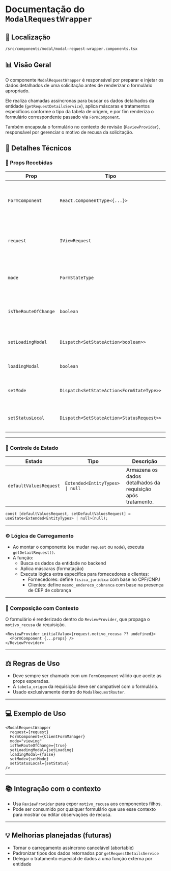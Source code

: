 # Documentação do `ModalRequestWrapper`

## 📁 Localização
`/src/components/modal/modal-request-wrapper.components.tsx`

## 📊 Visão Geral

O componente `ModalRequestWrapper` é responsável por preparar e injetar os dados detalhados de uma solicitação antes de renderizar o formulário apropriado.

Ele realiza chamadas assíncronas para buscar os dados detalhados da entidade (`getRequestDetailsService`), aplica máscaras e tratamentos específicos conforme o tipo da tabela de origem, e por fim renderiza o formulário correspondente passado via `FormComponent`.

Também encapsula o formulário no contexto de revisão (`ReviewProvider`), responsável por gerenciar o motivo de recusa da solicitação.

## 🔎 Detalhes Técnicos

### 🎯 Props Recebidas

| Prop                 | Tipo                                      | Descrição                                                                 |
|----------------------|-------------------------------------------|---------------------------------------------------------------------------|
| `FormComponent`      | `React.ComponentType<{...}>`              | Componente de formulário que será renderizado com os dados injetados.    |
| `request`            | `IViewRequest`                            | Objeto da requisição contendo id, status, tabela de origem, etc.         |
| `mode`               | `FormStateType`                           | Modo atual de operação do formulário (`viewing`, `editing`, etc).         |
| `isTheRouteOfChange` | `boolean`                                 | Define se a rota atual permite alteração de dados.                        |
| `setLoadingModal`    | `Dispatch<SetStateAction<boolean>>`       | Função que atualiza o estado de carregamento.                             |
| `loadingModal`       | `boolean`                                 | Indica se há operação em andamento.                                       |
| `setMode`            | `Dispatch<SetStateAction<FormStateType>>` | Atualiza o modo de exibição do formulário.                                |
| `setStatusLocal`     | `Dispatch<SetStateAction<StatusRequest>>` | Atualiza o status da requisição localmente.                               |

---

### 🧠 Controle de Estado

| Estado                | Tipo                         | Descrição                                                      |
|-----------------------|------------------------------|-----------------------------------------------------------------|
| `defaultValuesRequest`| `Extended<EntityTypes> \| null` | Armazena os dados detalhados da requisição após tratamento.    |

```tsx
const [defaultValuesRequest, setDefaultValuesRequest] = useState<Extended<EntityTypes> | null>(null);
```

---

### ⚙️ Lógica de Carregamento

- Ao montar o componente (ou mudar `request` ou `mode`), executa `getDetailRequest()`.
- A função:
  - Busca os dados da entidade no backend
  - Aplica máscaras (formatação)
  - Executa lógica extra específica para fornecedores e clientes:
    - Fornecedores: define `fisica_juridica` com base no CPF/CNPJ
    - Clientes: define `mesmo_endereco_cobranca` com base na presença de CEP de cobrança

---

### 🧩 Composição com Contexto

O formulário é renderizado dentro do `ReviewProvider`, que propaga o `motivo_recusa` da requisição.

```tsx
<ReviewProvider initialValue={request.motivo_recusa ?? undefined}>
  <FormComponent {...props} />
</ReviewProvider>
```

---

## ⚖️ Regras de Uso

- Deve sempre ser chamado com um `FormComponent` válido que aceite as props esperadas.
- A `tabela_origem` da requisição deve ser compatível com o formulário.
- Usado exclusivamente dentro do `ModalRequestRouter`.

---

## 💻 Exemplo de Uso

```tsx
<ModalRequestWrapper
  request={request}
  FormComponent={ClientFormManager}
  mode="viewing"
  isTheRouteOfChange={true}
  setLoadingModal={setLoading}
  loadingModal={false}
  setMode={setMode}
  setStatusLocal={setStatus}
/>
```

---

## 📚 Integração com o contexto

- Usa `ReviewProvider` para expor `motivo_recusa` aos componentes filhos.
- Pode ser consumido por qualquer formulário que use esse contexto para mostrar ou editar observações de recusa.

---

## 💡 Melhorias planejadas (futuras)

- Tornar o carregamento assíncrono cancelável (abortable)
- Padronizar tipos dos dados retornados por `getRequestDetailsService`
- Delegar o tratamento especial de dados a uma função externa por entidade
